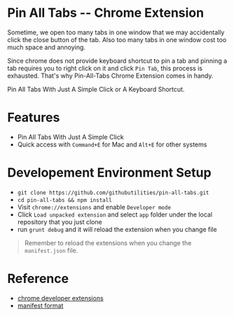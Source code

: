 # Pin All Tabs -- Chrome Extension

Sometime, we open too many tabs in one window that we may accidentally click the close button of the tab. Also too many tabs in one window cost too much space and annoying. 

Since chrome does not provide keyboard shortcut to pin a tab and pinning a tab requires you to right click on it and click `Pin Tab`, this process is exhausted. That's why Pin-All-Tabs Chrome Extension comes in handy.

Pin All Tabs With Just A Simple Click or A Keyboard Shortcut.


# Features

* Pin All Tabs With Just A Simple Click
* Quick access with `Command+E` for Mac and `Alt+E` for other systems


# Developement Environment Setup

* `git clone https://github.com/githubutilities/pin-all-tabs.git`
* `cd pin-all-tabs && npm install`
* Visit `chrome://extensions` and enable `Developer mode`
* Click `Load unpacked extension` and select `app` folder under the local repository that you just clone
* run `grunt debug` and it will reload the extension when you change file

> Remember to reload the extensions when you change the `manifest.json` file.


# Reference

* [chrome developer extensions](https://developer.chrome.com/extensions)
* [manifest format](https://developer.chrome.com/extensions/manifest)